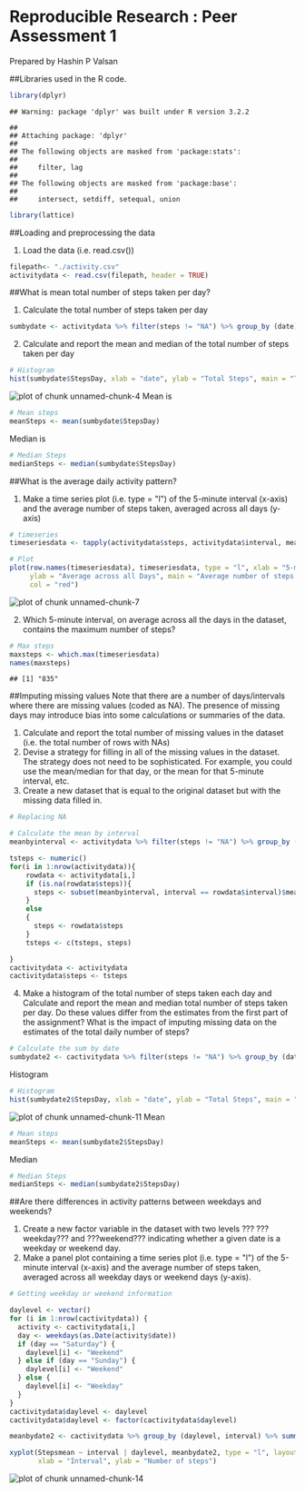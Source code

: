 Reproducible Research : Peer Assessment 1
=========================================
Prepared by Hashin P Valsan

##Libraries used in the R code. 

```r
library(dplyr)
```

```
## Warning: package 'dplyr' was built under R version 3.2.2
```

```
## 
## Attaching package: 'dplyr'
## 
## The following objects are masked from 'package:stats':
## 
##     filter, lag
## 
## The following objects are masked from 'package:base':
## 
##     intersect, setdiff, setequal, union
```

```r
library(lattice)
```
##Loading and preprocessing the data

1.	Load the data (i.e. read.csv())

```r
filepath<- "./activity.csv"
activitydata <- read.csv(filepath, header = TRUE)
```

##What is mean total number of steps taken per day?
1.	Calculate the total number of steps taken per day

```r
sumbydate <- activitydata %>% filter(steps != "NA") %>% group_by (date) %>% summarize(StepsDay = sum (steps))
```
2.	Calculate and report the mean and median of the total number of steps taken per day


```r
# Histogram
hist(sumbydate$StepsDay, xlab = "date", ylab = "Total Steps", main = "Total number of steps by day")
```

![plot of chunk unnamed-chunk-4](figure/unnamed-chunk-4-1.png) 
Mean is 

```r
# Mean steps
meanSteps <- mean(sumbydate$StepsDay)
```

Median is 

```r
# Median Steps
medianSteps <- median(sumbydate$StepsDay)
```

##What is the average daily activity pattern?
1.	Make a time series plot (i.e. type = "l") of the 5-minute interval (x-axis) and the average number of steps taken, averaged across all days (y-axis)


```r
# timeseries
timeseriesdata <- tapply(activitydata$steps, activitydata$interval, mean, na.rm = TRUE)

# Plot
plot(row.names(timeseriesdata), timeseriesdata, type = "l", xlab = "5-min interval", 
     ylab = "Average across all Days", main = "Average number of steps taken", 
     col = "red")
```

![plot of chunk unnamed-chunk-7](figure/unnamed-chunk-7-1.png) 

2.	Which 5-minute interval, on average across all the days in the dataset, contains the maximum number of steps?


```r
# Max steps
maxsteps <- which.max(timeseriesdata)
names(maxsteps)
```

```
## [1] "835"
```

##Imputing missing values
Note that there are a number of days/intervals where there are missing values (coded as NA). The presence of missing days may introduce bias into some calculations or summaries of the data.
1.	Calculate and report the total number of missing values in the dataset (i.e. the total number of rows with NAs)
2.	Devise a strategy for filling in all of the missing values in the dataset. The strategy does not need to be sophisticated. For example, you could use the mean/median for that day, or the mean for that 5-minute interval, etc.
3.	Create a new dataset that is equal to the original dataset but with the missing data filled in.

```r
# Replacing NA

# Calculate the mean by interval
meanbyinterval <- activitydata %>% filter(steps != "NA") %>% group_by (interval) %>% summarize(meanbyinterval = mean (steps))

tsteps <- numeric()
for(i in 1:nrow(activitydata)){
    rowdata <- activitydata[i,]
    if (is.na(rowdata$steps)){
      steps <- subset(meanbyinterval, interval == rowdata$interval)$meanbyinterval
    }
    else
    {
      steps <- rowdata$steps
    }
    tsteps <- c(tsteps, steps)

}
cactivitydata <- activitydata
cactivitydata$steps <- tsteps
```


4.	Make a histogram of the total number of steps taken each day and Calculate and report the mean and median total number of steps taken per day. Do these values differ from the estimates from the first part of the assignment? What is the impact of imputing missing data on the estimates of the total daily number of steps?

```r
# Calculate the sum by date
sumbydate2 <- cactivitydata %>% filter(steps != "NA") %>% group_by (date) %>% summarize(StepsDay = sum (steps))
```
Histogram

```r
# Histogram
hist(sumbydate2$StepsDay, xlab = "date", ylab = "Total Steps", main = "Total number of steps by day")
```

![plot of chunk unnamed-chunk-11](figure/unnamed-chunk-11-1.png) 
Mean

```r
# Mean steps
meanSteps <- mean(sumbydate2$StepsDay)
```
Median

```r
# Median Steps
medianSteps <- median(sumbydate2$StepsDay)
```

##Are there differences in activity patterns between weekdays and weekends?

1.	Create a new factor variable in the dataset with two levels ??? ???weekday??? and ???weekend??? indicating whether a given date is a weekday or weekend day.
2.	Make a panel plot containing a time series plot (i.e. type = "l") of the 5-minute interval (x-axis) and the average number of steps taken, averaged across all weekday days or weekend days (y-axis). 


```r
# Getting weekday or weekend information

daylevel <- vector()
for (i in 1:nrow(cactivitydata)) {
  activity <- cactivitydata[i,]
  day <- weekdays(as.Date(activity$date))
  if (day == "Saturday") {
    daylevel[i] <- "Weekend"
  } else if (day == "Sunday") {
    daylevel[i] <- "Weekend"
  } else {
    daylevel[i] <- "Weekday"
  }
}
cactivitydata$daylevel <- daylevel
cactivitydata$daylevel <- factor(cactivitydata$daylevel)

meanbydate2 <- cactivitydata %>% group_by (daylevel, interval) %>% summarize(Stepsmean = mean (steps))

xyplot(Stepsmean ~ interval | daylevel, meanbydate2, type = "l", layout = c(1, 2), 
       xlab = "Interval", ylab = "Number of steps")
```

![plot of chunk unnamed-chunk-14](figure/unnamed-chunk-14-1.png) 
